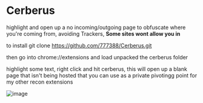 # Cerberus
highlight and open up a no incoming/outgoing page to obfuscate where you're coming from, avoiding Trackers, **Some sites wont allow you in**

to install git clone https://github.com/777388/Cerberus.git

then go into chrome://extensions and load unpacked the cerberus folder

highlight some text, right click and hit cerberus, this will open up a blank page that isn't being hosted that you can use as a private pivotingg point for my other recon extensions

![image](https://github.com/777388/Cerberus/assets/96343159/f200741d-6ecf-43a0-b6ea-9872ae562f28)

